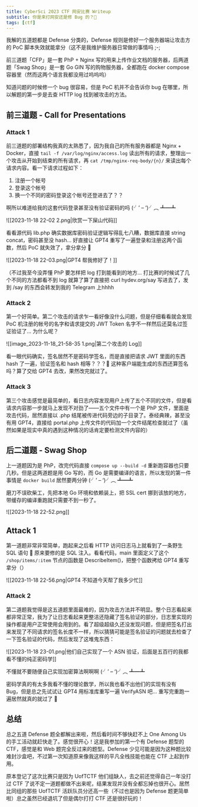 ```yaml
---
title: CyberSci 2023 CTF 网安比赛 Writeup
subtitle: 你是来打网安还是修 Bug 的？🌚
tags: [ctf]
---
```


我解的五道题都是 Defense 分类的，Defense 规则是修好一个服务器端让攻击方的 PoC 脚本失效就能拿分（这不是我维护服务器日常做的事情吗 ;-;

前三道题「CFP」是一套 PhP + Nginx 写的用来上传作业文档的服务器，后两道题「Swag Shop」是一套 Go GIN 写的购物服务器，全都跑在 docker compose 容器里（然而这两个语言我都没用过呜呜呜）

知道问题的时候修一个 bug 很容易，但是 PoC 机并不会告诉你 bug 在哪里，所以解题的第一步是去查 HTTP log 找到被攻击的方法。

## 前三道题 - Call for Presentations

### Attack 1

前三道题的部署结构我真的太熟悉了，因为我自己的所有服务器都是 Nginx + Docker，直接 `tail -f /var/log/nginx/access.log` 读出所有的请求，整理出一个攻击从开始到结束的所有请求，再 `cat /tmp/nginx-req-body/{n}/` 来读出每个请求内容。看一下请求过程如下：

1. 注册一个帐号
2. 登录这个帐号
3. 换一个不同的密码登录这个帐号还登进去了？？

啊所以难道给我的这套代码登录甚至没有验证密码的吗 (╯’ – ‘)╯︵ ┻━┻

![[2023-11-18 22-02 2.png|欣赏一下屎山代码]]

看看源代码 lib.php 确实数据库密码验证逻辑写得乱七八糟，数据库直接 string concat，密码甚至没 hash... 好直接让 GPT4 重写了一遍登录和注册这两个函数，然后 PoC 就失效了，拿分拿分 🌚

![[2023-11-18 22-03.png|GPT4 帮我修好了！]]

（不过我至今没弄懂 PhP 要怎样把 log 打到能看到的地方... 打比赛的时候试了几个不同的方法都看不到 log 就算了算了直接把 curl hydev.org/say 写进去了，发到 /say 的东西会转发到我的 Telegram 上hhhh

### Attack 2

第一个好简单。第二个攻击的请求乍一看好像没什么问题，但是仔细看看就会发现 PoC 机注册的帐号的名字和请求提交的 JWT Token 名字不一样然后还莫名过签证验证了... 为什么呢？

![[image_2023-11-18_21-58-35 1.png|第二个攻击的 Log]]

看一眼代码确实，签名居然不是密码学签名，而是直接把请求 JWT 里面的东西 hash 了一遍，验证签名和 hash 相等？？？🫠 这种客户端能生成的东西还算签名吗？算了交给 GPT4 去改，果然改完就过了。

### Attack 3

第三个攻击感觉是最简单的，看日志内容发现用户上传了五个不同的文件，但是看请求内容那一步就马上发现不对劲了——五个文件中有一个是 PhP 文件，里面是攻击代码，居然直接以 .php 结尾被传进代码旁边的子目录了。泰经典辣，甚至没有用 GPT4，直接给 portal.php 上传文件的代码加一个文件结尾检查就过了（虽然如果是现实中真的遇到这种情况的话肯定要检测文件内容的）

## 后二道题 - Swag Shop

上一道题因为是 PhP，改完代码直接 `compose up --build -d` 重新跑容器也只要几秒。但是这两道题是用 Go 写的，而 Go 是需要编译的语言，所以发现的第一件事情是 `docker build` 居然要两分钟 (╯’ – ‘)╯︵ ┻━┻

磨刀不误砍柴工，先把本地 Go 环境和依赖装上，把 SSL cert 挪到该放的地方，带缓存的编译重跑就只需要不到一秒了。

![[2023-11-18 22-52.png]]

## Attack 1

第一道题非常非常简单，跑起来之后看 HTTP 访问日志马上就看到了一条野生 SQL 语句 👀 原来要修的是 SQL 注入。看看代码，main 里面定义了这个 `/shop/items/:item` 节点的函数是 DescribeItem()，把整个函数拷给 GPT4 重写拿分（）

![[2023-11-18 22-56.png|GPT4 不知道今天帮了我多少忙]]

### Attack 2

第二道题我觉得是这五道题里面最难的，因为攻击方法并不明显。整个日志看起来都非常正常，我为了让日志看起来更整洁还隐藏了签名验证的部分，日志里实现的操作都是用户正常使用会用到的。看了超级超级久还没发现问题，但是把签名打出来发现了不同请求的签名长度不一样，所以猜猜可能是签名验证的问题就去检查了一下签名验证的代码，然后发现了这堆鬼东西：

![[2023-11-18 23-01.png|他们自己实现了一个 ASN 验证，后面是五百行的我都看不懂的纯正密码学]]

不懂就不要随便自己实现加密算法啊啊啊 (╯’ – ‘)╯︵ ┻━┻

密码学真的有太多我看不懂的理论数学，所以我也看不出他们的实现有没有 Bug，但是总之先试试让 GPT4 用标准库重写一遍 VerifyASN 吧... 重写完重跑一遍居然就真的就过了 🌚

## 总结

总之五道 Defense 题全都解出来啦，然后看时间不够快赶不上 One Among Us 的手工活动就赶快走了。感觉很开心！这是我参加的第一个有 Defense 题型的 CTF，感觉是和 Web 题完全反过来的题型。Defense 少见可能是因为这种题比较难封沙盒吧，不过第一次知道原来像我这样的平凡全栈技能也能在 CTF 上起到作用。

原本登记了这次比赛只是因为 UofTCTF 他们组缺人，去之前还觉得自己一年没打过 CTF 了说不定一道题都做不出来呢，结果发现并没有全都忘掉也很开心。居然比同组的那些 UofTCTF 活跃队员分还高一些（不过也是因为 Defense 题更简单啦）总之虽然已经退坑了但是偶尔打打 CTF 还是很好玩的！
